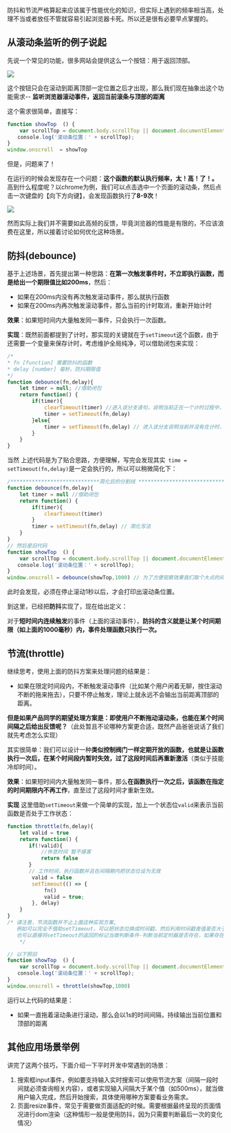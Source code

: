 防抖和节流严格算起来应该属于性能优化的知识，但实际上遇到的频率相当高，处理不当或者放任不管就容易引起浏览器卡死。所以还是很有必要早点掌握的。

## 从滚动条监听的例子说起

先说一个常见的功能，很多网站会提供这么一个按钮：用于返回顶部。

![](C:\development\git\tools\images\back_top.png)

这个按钮只会在滚动到距离顶部一定位置之后才出现，那么我们现在抽象出这个功能需求-- **监听浏览器滚动事件，返回当前滚条与顶部的距离**

这个需求很简单，直接写：

```js
function showTop  () {
    var scrollTop = document.body.scrollTop || document.documentElement.scrollTop;
　　console.log('滚动条位置：' + scrollTop);
}
window.onscroll  = showTop
```

但是，问题来了！

在运行的时候会发现存在一个问题：**这个函数的默认执行频率，太！高！了！。** 高到什么程度呢？以chrome为例，我们可以点击选中一个页面的滚动条，然后点击一次键盘的【向下方向键】，会发现函数执行了**8-9次**！

![](C:\development\git\tools\images\onscroll_执行频率.png)

然而实际上我们并不需要如此高频的反馈，毕竟浏览器的性能是有限的，不应该浪费在这里，所以接着讨论如何优化这种场景。

## 防抖(debounce)

基于上述场景，首先提出第一种思路：**在第一次触发事件时，不立即执行函数，而是给出一个期限值比如200ms**，然后：

- 如果在200ms内没有再次触发滚动事件，那么就执行函数
- 如果在200ms内再次触发滚动事件，那么当前的计时取消，重新开始计时

**效果**：如果短时间内大量触发同一事件，只会执行一次函数。

**实现**：既然前面都提到了计时，那实现的关键就在于`setTimeout`这个函数，由于还需要一个变量来保存计时，考虑维护全局纯净，可以借助闭包来实现：

```js
/*
* fn [function] 需要防抖的函数
* delay [number] 毫秒，防抖期限值
*/
function debounce(fn,delay){
    let timer = null; //借助闭包
    return function() {
        if(timer){
            clearTimeout(timer) //进入该分支语句，说明当前正在一个计时过程中，并且又触发了相同事件。所以要取消当前的计时，重新开始计时
            timer = setTimeout(fn,delay) 
        }else{
            timer = setTimeout(fn,delay) // 进入该分支说明当前并没有在计时，那么就开始一个计时
        }
    }
}
```

当然 上述代码是为了贴合思路，方便理解，写完会发现其实` time = setTimeout(fn,delay)`是一定会执行的，所以可以稍微简化下：

```js
/*****************************简化后的分割线 ******************************/
function debounce(fn,delay){
    let timer = null //借助闭包
    return function() {
        if(timer){
            clearTimeout(timer) 
        }
        timer = setTimeout(fn,delay) // 简化写法
    }
}
// 然后是旧代码
function showTop  () {
    var scrollTop = document.body.scrollTop || document.documentElement.scrollTop;
　　console.log('滚动条位置：' + scrollTop);
}
window.onscroll = debounce(showTop,1000) // 为了方便观察效果我们取个大点的间断值，实际使用根据需要来配置
```

此时会发现，必须在停止滚动1秒以后，才会打印出滚动条位置。

到这里，已经把**防抖**实现了，现在给出定义：

对于**短时间内连续触发**的事件（上面的滚动事件），**防抖的含义就是让某个时间期限（如上面的1000毫秒）内，事件处理函数只执行一次。**

## 节流(throttle)

继续思考，使用上面的防抖方案来处理问题的结果是：

- 如果在限定时间段内，不断触发滚动事件（比如某个用户闲着无聊，按住滚动不断的拖来拖去），只要不停止触发，理论上就永远不会输出当前距离顶部的距离。

**但是如果产品同学的期望处理方案是：即使用户不断拖动滚动条，也能在某个时间间隔之后给出反馈呢？**（此处暂且不论哪种方案更合适，既然产品爸爸说话了我们就先考虑怎么实现）

其实很简单：我们可以设计一种**类似控制阀门一样定期开放的函数，也就是让函数执行一次后，在某个时间段内暂时失效，过了这段时间后再重新激活**（类似于技能冷却时间）。

**效果**：如果短时间内大量触发同一事件，那么**在函数执行一次之后，该函数在指定的时间期限内不再工作**，直至过了这段时间才重新生效。

**实现** 这里借助`setTimeout`来做一个简单的实现，加上一个状态位`valid`来表示当前函数是否处于工作状态：

```js
function throttle(fn,delay){
    let valid = true
    return function() {
       if(!valid){
           //休息时间 暂不接客
           return false 
       }
       // 工作时间，执行函数并且在间隔期内把状态位设为无效
        valid = false
        setTimeout(() => {
            fn()
            valid = true;
        }, delay)
    }
}
/* 请注意，节流函数并不止上面这种实现方案,
   例如可以完全不借助setTimeout，可以把状态位换成时间戳，然后利用时间戳差值是否大于指定间隔时间来做判定。
   也可以直接将setTimeout的返回的标记当做判断条件-判断当前定时器是否存在，如果存在表示还在冷却，并且在执行fn之后消除定时器表示激活，原理都一样
    */

// 以下照旧
function showTop  () {
    var scrollTop = document.body.scrollTop || document.documentElement.scrollTop;
　　console.log('滚动条位置：' + scrollTop);
}
window.onscroll = throttle(showTop,1000) 
```

运行以上代码的结果是：

- 如果一直拖着滚动条进行滚动，那么会以1s的时间间隔，持续输出当前位置和顶部的距离

## 其他应用场景举例

讲完了这两个技巧，下面介绍一下平时开发中常遇到的场景：

1. 搜索框input事件，例如要支持输入实时搜索可以使用节流方案（间隔一段时间就必须查询相关内容），或者实现输入间隔大于某个值（如500ms），就当做用户输入完成，然后开始搜索，具体使用哪种方案要看业务需求。
2. 页面resize事件，常见于需要做页面适配的时候。需要根据最终呈现的页面情况进行dom渲染（这种情形一般是使用防抖，因为只需要判断最后一次的变化情况）